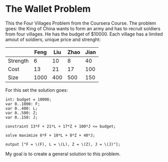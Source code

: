 # The Wallet Problem
This the Four Villages Problem from the Coursera Course. The problem goes:
the King of China wants to form an army and has to recruit soldiers from four villages. He has the budget of $10000. Each village has a limited amout of soldiers, unique price and strenght:

| | Feng | Liu | Zhao | Jian |
|---|---|---|---|---|
| Strength | 6 | 10 | 8 | 40 |
| Cost | 13 | 21 | 17 | 100 |
| Size | 1000 | 400 | 500 | 150 |

For this set the solution goes:

```minizinc
int: budget = 10000;
var 0..1000: F;
var 0..400: L;
var 0..500: Z;
var 0..150: J;

constraint 13*F + 21*L + 17*Z + 100*J <= budget;

solve maximize 6*F + 10*L + 8*Z + 40*J;

output ["F = \(F), L = \(L), Z = \(Z), J = \(J)"];
```
My goal is to create a general solution to this problem.
